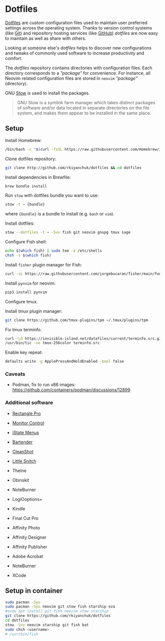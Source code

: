 # Dotfiles

[Dotfiles](https://wiki.archlinux.org/index.php/Dotfiles) are custom
configuration files used to maintain user preferred settings across the
operating system. Thanks to version control systems
(like [Git](http://git-scm.com/)) and repository hosting services
(like [GitHub](https://dotfiles.github.io)) *dotfiles* are now easy to maintain
as well as share with others.

Looking at someone else's *dotfiles* helps to discover new configurations and
tweaks of commonly used software to increase productivity and comfort.

The *dotfiles* repository contains directories with configuration files. Each
directory corresponds to a *"package"* for convenience. For instance, all
Neovim related configuration files are stored in `neovim` *"package"* (directory).

GNU [Stow](https://www.gnu.org/software/stow/) is used to install the packages.

> GNU Stow is a symlink farm manager which takes distinct packages of software
> and/or data located in separate directories on the file system, and makes
> them appear to be installed in the same place.

## Setup

Install Homebrew:

```sh
/bin/bash -c "$(curl -fsSL https://raw.githubusercontent.com/Homebrew/install/HEAD/install.sh)"
```

Clone dotfiles repository:

```bash
git clone http://github.com/rkiyanchuk/dotfiles && cd dotfiles
```

Install dependencies in Brewfile:

```sh
brew bundle install
```

Run `stow` with dotfiles bundle you want to use:

```bash
stow -t ~ {bundle}
```

where `{bundle}` is a bundle to install (e.g. `bash` or `vim`).

Install dotfiles:

```sh
stow --dotfiles -t ~ -Svv fish git neovim gnupg tmux sage
```

Configure Fish shell:

```sh
echo $(which fish) | sudo tee -a /etc/shells
chsh -s $(which fish)
```

Install `fisher` plugin manager for Fish:

```sh
curl -sL https://raw.githubusercontent.com/jorgebucaran/fisher/main/functions/fisher.fish | source && fisher install jorgebucaran/fisher
```

Install `pynvim` for neovim:

```sh
pip3 install pynvim
```

Configure tmux.

Install tmux plugin manager:

```sh
git clone https://github.com/tmux-plugins/tpm ~/.tmux/plugins/tpm
```

Fix tmux terminfo.

```sh
curl -LO https://invisible-island.net/datafiles/current/terminfo.src.gz && gunzip terminfo.src.gz
/usr/bin/tic -xe tmux-256color terminfo.src
```

Enable key repeat:

```sh
defaults write -g ApplePressAndHoldEnabled -bool false
```

### Caveats

* Podman, fix to run x86 images: https://github.com/containers/podman/discussions/12899

### Additional software

* [Rectangle Pro](https://rectangleapp.com/)
* [Monitor Control](https://monitorcontrol.app)
* [iState Menus](https://bjango.com/mac/istatmenus/)
* [Bartender](https://www.macbartender.com/)
* [CleanShot](https://cleanshot.com/)
* [Little Snitch](https://www.obdev.at/products/littlesnitch/index.html)

* TheIne
* Obinskit
* NoteBurner
* LogiOoptions+
* Kindle
* Final Cut Pro

* Affinity Photo
* Affinity Designer
* Affinity Publisher
* Adobe Acrobat
* NoteBurner
* XCode

## Setup in container

```sh
sudo pacman -Syu
sudo pacman -Syu neovim git stow fish starship eza
#sudo apt install git fish neovim stow starship
git clone https://github.com/rkiyanchuk/dotfiles
cd dotfiles
stow -Svv neovim starship git fish bat
sudo chsh <username>
# /usr/bin/fish
```
